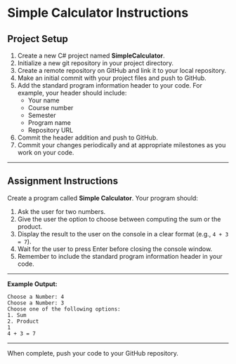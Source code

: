 # Simple Calculator Instructions

## Project Setup

1. Create a new C# project named **SimpleCalculator**.
2. Initialize a new git repository in your project directory.
3. Create a remote repository on GitHub and link it to your local repository.
4. Make an initial commit with your project files and push to GitHub.
5. Add the standard program information header to your code. For example, your header should include:
   - Your name
   - Course number
   - Semester
   - Program name
   - Repository URL
6. Commit the header addition and push to GitHub.
7. Commit your changes periodically and at appropriate milestones as you work on your code.

---

## Assignment Instructions

Create a program called **Simple Calculator**. Your program should:

1. Ask the user for two numbers.
2. Give the user the option to choose between computing the sum or the product.
3. Display the result to the user on the console in a clear format (e.g., `4 + 3 = 7`).
4. Wait for the user to press Enter before closing the console window.
5. Remember to include the standard program information header in your code.

---

**Example Output:**

```
Choose a Number: 4
Choose a Number: 3
Choose one of the following options:
1. Sum
2. Product
1
4 + 3 = 7
```

---

When complete, push your code to your GitHub repository.
